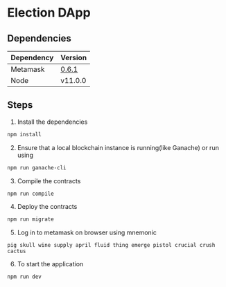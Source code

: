 # Election DApp

## Dependencies

| Dependency | Version                                                                     |
| ---------- | --------------------------------------------------------------------------- |
| Metamask   | [0.6.1](https://github.com/MetaMask/metamask-extension/releases/tag/v6.1.0) |
| Node       | v11.0.0                                                                     |

## Steps

1. Install the dependencies

```js
npm install
```

2. Ensure that a local blockchain instance is running(like Ganache) or run using

```sh
npm run ganache-cli
```

3. Compile the contracts

```js
npm run compile
```

4. Deploy the contracts

```js
npm run migrate
```

5. Log in to metamask on browser using mnemonic

```text
pig skull wine supply april fluid thing emerge pistol crucial crush cactus
```

6. To start the application

```js
npm run dev
```
